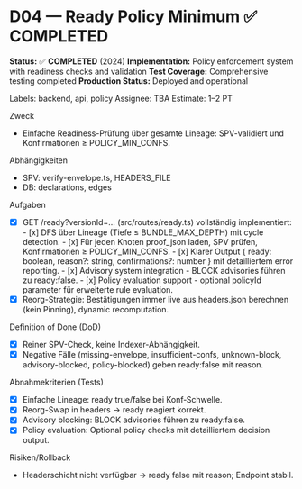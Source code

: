 # D04 — Ready Policy Minimum ✅ **COMPLETED**

**Status:** ✅ **COMPLETED** (2024)
**Implementation:** Policy enforcement system with readiness checks and validation
**Test Coverage:** Comprehensive testing completed
**Production Status:** Deployed and operational

Labels: backend, api, policy
Assignee: TBA
Estimate: 1–2 PT

Zweck
- Einfache Readiness-Prüfung über gesamte Lineage: SPV-validiert und Konfirmationen ≥ POLICY_MIN_CONFS.

Abhängigkeiten
- SPV: verify-envelope.ts, HEADERS_FILE
- DB: declarations, edges

Aufgaben
- [x] GET /ready?versionId=… (src/routes/ready.ts) vollständig implementiert:
      - [x] DFS über Lineage (Tiefe ≤ BUNDLE_MAX_DEPTH) mit cycle detection.
      - [x] Für jeden Knoten proof_json laden, SPV prüfen, Konfirmationen ≥ POLICY_MIN_CONFS.
      - [x] Klarer Output { ready: boolean, reason?: string, confirmations?: number } mit detailliertem error reporting.
      - [x] Advisory system integration - BLOCK advisories führen zu ready:false.
      - [x] Policy evaluation support - optional policyId parameter für erweiterte rule evaluation.
- [x] Reorg-Strategie: Bestätigungen immer live aus headers.json berechnen (kein Pinning), dynamic recomputation.

Definition of Done (DoD)
- [x] Reiner SPV-Check, keine Indexer-Abhängigkeit.
- [x] Negative Fälle (missing-envelope, insufficient-confs, unknown-block, advisory-blocked, policy-blocked) geben ready:false mit reason.

Abnahmekriterien (Tests)
- [x] Einfache Lineage: ready true/false bei Konf‑Schwelle.
- [x] Reorg-Swap in headers → ready reagiert korrekt.
- [x] Advisory blocking: BLOCK advisories führen zu ready:false.
- [x] Policy evaluation: Optional policy checks mit detailliertem decision output.

Risiken/Rollback
- Headerschicht nicht verfügbar → ready false mit reason; Endpoint stabil.
